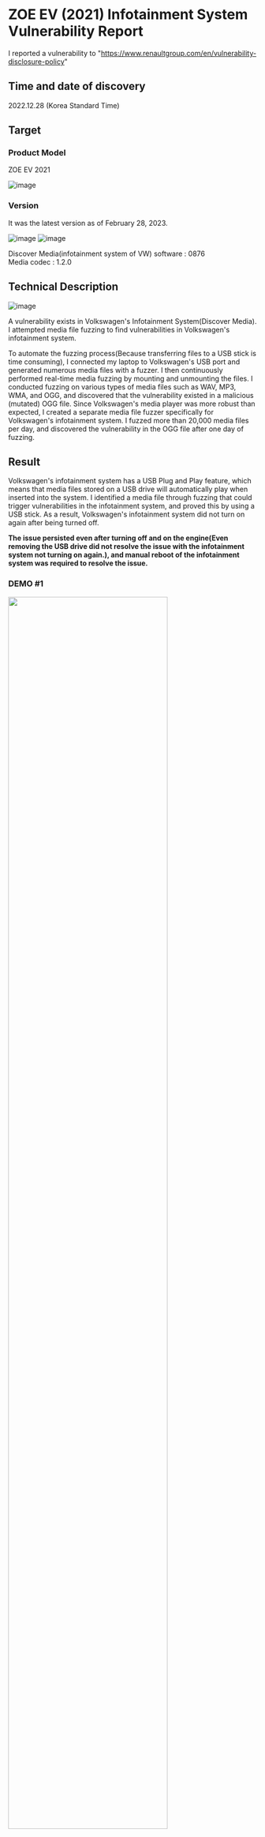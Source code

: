 # ZOE EV (2021) Infotainment System Vulnerability Report

I reported a vulnerability to "https://www.renaultgroup.com/en/vulnerability-disclosure-policy"

## Time and date of discovery
2022.12.28 (Korea Standard Time)

## Target
### Product Model

ZOE EV 2021

![image](https://github.com/zj3t/Automotive-vulnerabilities/assets/35731091/6fbbada2-025f-40c0-86b1-1796b41d24d8)

### Version

It was the latest version as of February 28, 2023.

![image](https://user-images.githubusercontent.com/35731091/229760756-310af850-921a-4dbf-8da1-9e9c13bd9506.png)
![image](https://user-images.githubusercontent.com/35731091/229760781-ca76aa93-0cdc-47b6-a4fe-5dbcbd9d36db.png)

Discover Media(infotainment system of VW) software : 0876 </br>
Media codec : 1.2.0

## Technical Description

![image](https://user-images.githubusercontent.com/35731091/229762099-36991d9d-1487-41ae-b9d9-b15e1065be14.png)

A vulnerability exists in Volkswagen's Infotainment System(Discover Media).
I attempted media file fuzzing to find vulnerabilities in Volkswagen's infotainment system.

To automate the fuzzing process(Because transferring files to a USB stick is time consuming), I connected my laptop to Volkswagen's USB port and generated numerous media files with a fuzzer. I then continuously performed real-time media fuzzing by mounting and unmounting the files.
I conducted fuzzing on various types of media files such as WAV, MP3, WMA, and OGG, and discovered that the vulnerability existed in a malicious (mutated) OGG file.
Since Volkswagen's media player was more robust than expected, I created a separate media file fuzzer specifically for Volkswagen's infotainment system.
I fuzzed more than 20,000 media files per day, and discovered the vulnerability in the OGG file after one day of fuzzing.

## Result
Volkswagen's infotainment system has a USB Plug and Play feature, which means that media files stored on a USB drive will automatically play when inserted into the system.
I identified a media file through fuzzing that could trigger vulnerabilities in the infotainment system, and proved this by using a USB stick. 
As a result, Volkswagen's infotainment system did not turn on again after being turned off. 

**The issue persisted even after turning off and on the engine(Even removing the USB drive did not resolve the issue with the infotainment system not turning on again.), and manual reboot of the infotainment system was required to resolve the issue.**

### DEMO #1
<img width="80%" src="https://user-images.githubusercontent.com/35731091/229770054-6dea74c0-08d7-40e9-bec4-037a053eb421.mp4"/>

### DEMO #2
<img width="80%" src="https://user-images.githubusercontent.com/35731091/229767110-531f5a83-3133-4d06-8bde-09e6246434ee.mp4"/>

## Impact

When a USB is inserted into the port, the media file is automatically played and the Infotainment System is forcibly terminated. This can be a problem with availability. 
Furthermore, if the crash is caused by a memory-related bug (such as Overflow, OOB, Over Read/Write), it can lead to serious security issues such as Remote Code Execution. Therefore, if you can analyze the crash of the media player, you may be able to identify the cause of the vulnerability.

## Volkswagen's response
Volkswagen acknowledged the report as a vulnerability

![image](https://user-images.githubusercontent.com/35731091/229770832-46b0aed6-74e0-4616-a7a9-0fed197bdff1.png)

